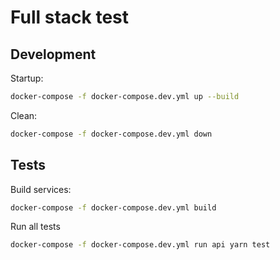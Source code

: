 # Full stack test

## Development

Startup:

```sh
docker-compose -f docker-compose.dev.yml up --build
```

Clean:

```sh
docker-compose -f docker-compose.dev.yml down
```

## Tests

Build services:

```sh
docker-compose -f docker-compose.dev.yml build
```

Run all tests

```sh
docker-compose -f docker-compose.dev.yml run api yarn test
```
